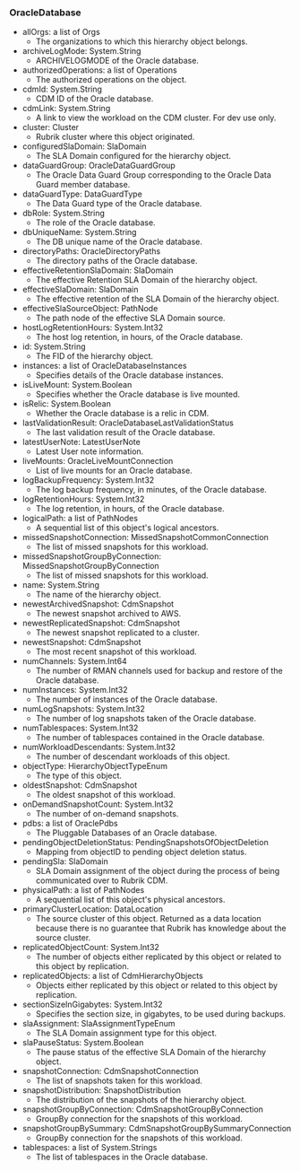 ### OracleDatabase
- allOrgs: a list of Orgs
  - The organizations to which this hierarchy object belongs.
- archiveLogMode: System.String
  - ARCHIVELOGMODE of the Oracle database.
- authorizedOperations: a list of Operations
  - The authorized operations on the object.
- cdmId: System.String
  - CDM ID of the Oracle database.
- cdmLink: System.String
  - A link to view the workload on the CDM cluster. For dev use only.
- cluster: Cluster
  - Rubrik cluster where this object originated.
- configuredSlaDomain: SlaDomain
  - The SLA Domain configured for the hierarchy object.
- dataGuardGroup: OracleDataGuardGroup
  - The Oracle Data Guard Group corresponding to the Oracle Data Guard member database.
- dataGuardType: DataGuardType
  - The Data Guard type of the Oracle database.
- dbRole: System.String
  - The role of the Oracle database.
- dbUniqueName: System.String
  - The DB unique name of the Oracle database.
- directoryPaths: OracleDirectoryPaths
  - The directory paths of the Oracle database.
- effectiveRetentionSlaDomain: SlaDomain
  - The effective Retention SLA Domain of the hierarchy object.
- effectiveSlaDomain: SlaDomain
  - The effective retention of the SLA Domain of the hierarchy object.
- effectiveSlaSourceObject: PathNode
  - The path node of the effective SLA Domain source.
- hostLogRetentionHours: System.Int32
  - The host log retention, in hours, of the Oracle database.
- id: System.String
  - The FID of the hierarchy object.
- instances: a list of OracleDatabaseInstances
  - Specifies details of the Oracle database instances.
- isLiveMount: System.Boolean
  - Specifies whether the Oracle database is live mounted.
- isRelic: System.Boolean
  - Whether the Oracle database is a relic in CDM.
- lastValidationResult: OracleDatabaseLastValidationStatus
  - The last validation result of the Oracle database.
- latestUserNote: LatestUserNote
  - Latest User note information.
- liveMounts: OracleLiveMountConnection
  - List of live mounts for an Oracle database.
- logBackupFrequency: System.Int32
  - The log backup frequency, in minutes, of the Oracle database.
- logRetentionHours: System.Int32
  - The log retention, in hours, of the Oracle database.
- logicalPath: a list of PathNodes
  - A sequential list of this object's logical ancestors.
- missedSnapshotConnection: MissedSnapshotCommonConnection
  - The list of missed snapshots for this workload.
- missedSnapshotGroupByConnection: MissedSnapshotGroupByConnection
  - The list of missed snapshots for this workload.
- name: System.String
  - The name of the hierarchy object.
- newestArchivedSnapshot: CdmSnapshot
  - The newest snapshot archived to AWS.
- newestReplicatedSnapshot: CdmSnapshot
  - The newest snapshot replicated to a cluster.
- newestSnapshot: CdmSnapshot
  - The most recent snapshot of this workload.
- numChannels: System.Int64
  - The number of RMAN channels used for backup and restore of the Oracle database.
- numInstances: System.Int32
  - The number of instances of the Oracle database.
- numLogSnapshots: System.Int32
  - The number of log snapshots taken of the Oracle database.
- numTablespaces: System.Int32
  - The number of tablespaces contained in the Oracle database.
- numWorkloadDescendants: System.Int32
  - The number of descendant workloads of this object.
- objectType: HierarchyObjectTypeEnum
  - The type of this object.
- oldestSnapshot: CdmSnapshot
  - The oldest snapshot of this workload.
- onDemandSnapshotCount: System.Int32
  - The number of on-demand snapshots.
- pdbs: a list of OraclePdbs
  - The Pluggable Databases of an Oracle database.
- pendingObjectDeletionStatus: PendingSnapshotsOfObjectDeletion
  - Mapping from objectID to pending object deletion status.
- pendingSla: SlaDomain
  - SLA Domain assignment of the object during the process of being communicated over to Rubrik CDM.
- physicalPath: a list of PathNodes
  - A sequential list of this object's physical ancestors.
- primaryClusterLocation: DataLocation
  - The source cluster of this object. Returned as a data location because there is no guarantee that Rubrik has knowledge about the source cluster.
- replicatedObjectCount: System.Int32
  - The number of objects either replicated by this object or related to this object by replication.
- replicatedObjects: a list of CdmHierarchyObjects
  - Objects either replicated by this object or related to this object by replication.
- sectionSizeInGigabytes: System.Int32
  - Specifies the section size, in gigabytes, to be used during backups.
- slaAssignment: SlaAssignmentTypeEnum
  - The SLA Domain assignment type for this object.
- slaPauseStatus: System.Boolean
  - The pause status of the effective SLA Domain of the hierarchy object.
- snapshotConnection: CdmSnapshotConnection
  - The list of snapshots taken for this workload.
- snapshotDistribution: SnapshotDistribution
  - The distribution of the snapshots of the hierarchy object.
- snapshotGroupByConnection: CdmSnapshotGroupByConnection
  - GroupBy connection for the snapshots of this workload.
- snapshotGroupBySummary: CdmSnapshotGroupBySummaryConnection
  - GroupBy connection for the snapshots of this workload.
- tablespaces: a list of System.Strings
  - The list of tablespaces in the Oracle database.
